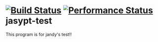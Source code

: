 [![Build Status](https://travis-ci.org/jcooky/jasypt-test.svg?branch=master)](https://travis-ci.org/jcooky/jasypt-test)
[![Performance Status](http://jandy.io/repos/jcooky/jasypt-test/master.svg)](http://jandy.io/repos/jcooky/jasypt-test)
jasypt-test
===
This program is for jandy's test!!
